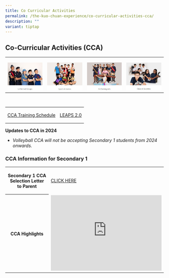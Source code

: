 ```yaml
---
title: Co Curricular Activities
permalink: /the-kuo-chuan-experience/co-curricular-activities-cca/
description: ""
variant: tiptap
---
```

<h2>Co-Curricular Activities (CCA)</h2>
<table>
    <tbody>
        <tr>
            <td rowspan="1" colspan="1">
                <p></p><a class="isomer-image-wrapper" href="https://staging.d38b8pvh8spt44.amplifyapp.com/the-kuo-chuan-experience/co-curricular-activities-cca/uniformed-groups/boys-brigade/"><img style="width: 100%" height="auto" width="100%" alt="" src="/images/The Kuo Chuan Experience/CCA/Uniformed Groups.jpg"></a>
            </td>
            <td rowspan="1" colspan="1">
                <p></p><a class="isomer-image-wrapper" href="https://staging.d38b8pvh8spt44.amplifyapp.com/the-kuo-chuan-experience/co-curricular-activities-cca/sports-n-games/badminton/"><img style="width: 100%" height="auto" width="100%" alt="" src="/images/The Kuo Chuan Experience/CCA/Sports &amp; Games.jpg"></a>
            </td>
            <td rowspan="1" colspan="1">
                <p></p><a class="isomer-image-wrapper" href="https://staging.d38b8pvh8spt44.amplifyapp.com/the-kuo-chuan-experience/co-curricular-activities-cca/performing-arts/symphonic-band/"><img style="width: 100%" height="auto" width="100%" alt="" src="/images/The Kuo Chuan Experience/CCA/Performing Arts.jpg"></a>
            </td>
            <td rowspan="1" colspan="1">
                <p></p><a class="isomer-image-wrapper" href="https://staging.d38b8pvh8spt44.amplifyapp.com/the-kuo-chuan-experience/co-curricular-activities-cca/clubs-n-societies/art-club/"><img style="width: 100%" height="auto" width="100%" alt="" src="/images/The Kuo Chuan Experience/CCA/Clubs &amp; Societies.jpg"></a>
            </td>
        </tr>
    </tbody>
</table>
<p>
    <br>
</p>
<table>
    <tbody>
        <tr>
            <td rowspan="1" colspan="1">
                <p><a href="/files/_For_Sch_Website__CCA_Schedule_2024__23_Jan_.pdf" rel="noopener noreferrer nofollow" target="_blank">CCA Training Schedule</a>
                </p>
            </td>
            <td rowspan="1" colspan="1">
                <p><a href="/files/LEAPS2%20Grading%20System.pdf" rel="noopener noreferrer nofollow" target="_blank">LEAPS 2.0</a>
                </p>
            </td>
        </tr>
    </tbody>
</table>
<p><strong>Updates to CCA in 2024</strong>
    <br>
</p>
<ul data-tight="true" class="tight">
    <li>
        <p><em>Volleyball CCA will not be accepting Secondary 1 students from 2024 onwards.</em>
        </p>
    </li>
</ul>
<h3>CCA Information for Secondary 1</h3>
<table>
    <tbody>
        <tr>
            <th rowspan="1" colspan="1">
                <p>Secondary 1 CCA Selection Letter to Parent</p>
            </th>
            <td rowspan="1" colspan="1">
                <p><a href="/files/Letter_to_Parents_Sec_1_CCA_Registration___Selection_2024.pdf" rel="noopener noreferrer nofollow" target="_blank">CLICK HERE</a>
                </p>
            </td>
        </tr>
        <tr>
            <th rowspan="1" colspan="1">
                <p>CCA Highlights</p>
            </th>
            <td rowspan="1" colspan="1">
                <div class="iframe-wrapper">
                    <iframe height="240" width="352" allowfullscreen="true" frameborder="0" src="https://www.youtube.com/embed/ulk6sb1K6_A"></iframe>
                </div>
            </td>
        </tr>
    </tbody>
</table>
<p></p>